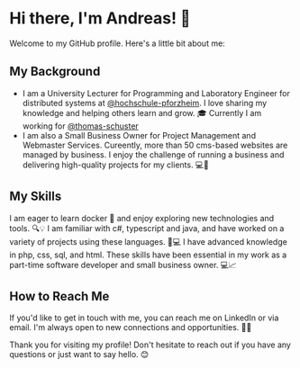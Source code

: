 # Hi there, I'm Andreas! 👋
Welcome to my GitHub profile. Here's a little bit about me:

## My Background
- I am a University Lecturer for Programming and Laboratory Engineer for distributed systems at [@hochschule-pforzheim](https://github.com/hochschule-pforzheim). I love sharing my knowledge and helping others learn and grow. 🎓 Currently I am working for [@thomas-schuster](https://github.com/thomas-schuster)
- I am also a Small Business Owner for Project Management and Webmaster Services. Cureently, more than 50 cms-based websites are managed by business. I enjoy the challenge of running a business and delivering high-quality projects for my clients. 💻👔

## My Skills
I am eager to learn docker 🐳 and enjoy exploring new technologies and tools. 🔍💡
I am familiar with c#, typescript and java, and have worked on a variety of projects using these languages. 🤝💻
I have advanced knowledge in php, css, sql, and html. These skills have been essential in my work as a part-time software developer and small business owner. 💻📈

## How to Reach Me
If you'd like to get in touch with me, you can reach me on LinkedIn or via email. I'm always open to new connections and opportunities. 🤝📩

Thank you for visiting my profile! Don't hesitate to reach out if you have any questions or just want to say hello. 😊

